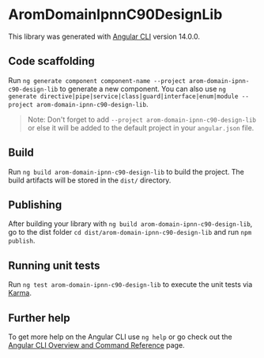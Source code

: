 # AromDomainIpnnC90DesignLib

This library was generated with [Angular CLI](https://github.com/angular/angular-cli) version 14.0.0.

## Code scaffolding

Run `ng generate component component-name --project arom-domain-ipnn-c90-design-lib` to generate a new component. You can also use `ng generate directive|pipe|service|class|guard|interface|enum|module --project arom-domain-ipnn-c90-design-lib`.
> Note: Don't forget to add `--project arom-domain-ipnn-c90-design-lib` or else it will be added to the default project in your `angular.json` file. 

## Build

Run `ng build arom-domain-ipnn-c90-design-lib` to build the project. The build artifacts will be stored in the `dist/` directory.

## Publishing

After building your library with `ng build arom-domain-ipnn-c90-design-lib`, go to the dist folder `cd dist/arom-domain-ipnn-c90-design-lib` and run `npm publish`.

## Running unit tests

Run `ng test arom-domain-ipnn-c90-design-lib` to execute the unit tests via [Karma](https://karma-runner.github.io).

## Further help

To get more help on the Angular CLI use `ng help` or go check out the [Angular CLI Overview and Command Reference](https://angular.io/cli) page.
